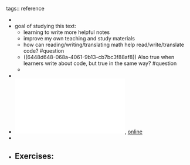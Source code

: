 tags:: reference

-
- goal of studying this text:
	- learning to write more helpful notes
	- improve my own teaching and study materials
	- how can reading/writing/translating math help read/write/translate code? #question
	- ((6448d648-068a-4061-9b13-cb7bc3f88af8)) Also true when learners write about code, but true in the same way? #question
	-
-
- ![local copy](../assets/TALK_MathematicalWriting_1682494649903_0.pdf), [online](https://webspace.maths.qmul.ac.uk/f.vivaldi/research/TALK_MathematicalWriting.pdf)
-
- **Exercises:**
	-